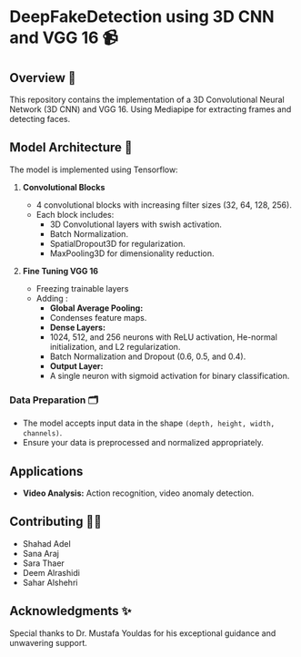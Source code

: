 # DeepFakeDetection using 3D CNN and VGG 16 📹


## Overview 🔎
This repository contains the implementation of a 3D Convolutional Neural Network (3D CNN) and VGG 16. Using Mediapipe for extracting frames and detecting faces. 

## Model Architecture 🧠
The model is implemented using Tensorflow: 

1. **Convolutional Blocks**
   - 4 convolutional blocks with increasing filter sizes (32, 64, 128, 256).
   - Each block includes:
     - 3D Convolutional layers with swish activation.
     - Batch Normalization.
     - SpatialDropout3D for regularization.
     - MaxPooling3D for dimensionality reduction.

2. **Fine Tuning VGG 16**
   - Freezing trainable layers
   - Adding :
       - **Global Average Pooling:**
       -  Condenses feature maps.
       - **Dense Layers:**
       - 1024, 512, and 256 neurons with ReLU activation, He-normal initialization, and L2 regularization.
       - Batch Normalization and Dropout (0.6, 0.5, and 0.4).
       - **Output Layer:**
       - A single neuron with sigmoid activation for binary classification.
     

### Data Preparation 🗂️
- The model accepts input data in the shape `(depth, height, width, channels)`.
- Ensure your data is preprocessed and normalized appropriately.


## Applications
- **Video Analysis:** Action recognition, video anomaly detection.


## Contributing 👩‍💻
- Shahad Adel
- Sana Araj
- Sara Thaer
- Deem Alrashidi
- Sahar Alshehri



## Acknowledgments ✨
Special thanks to Dr. Mustafa Youldas for his exceptional guidance and unwavering support.
